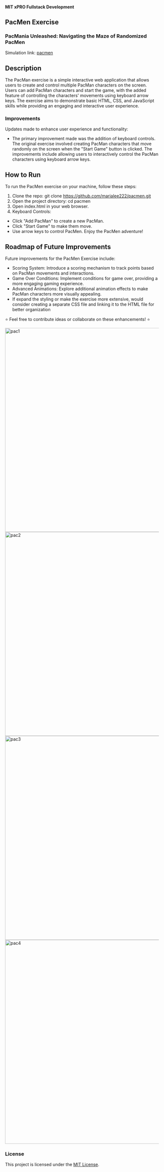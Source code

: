 #### MIT xPRO Fullstack Development
## PacMen Exercise
### PacMania Unleashed: Navigating the Maze of Randomized PacMen
Simulation link: [pacmen](https://marialee222.github.io/pacmen/)

## Description
The PacMan exercise is a simple interactive web application that allows users to create and control multiple PacMan characters on the screen. Users can add PacMan characters and start the game, with the added feature of controlling the characters' movements using keyboard arrow keys. The exercise aims to demonstrate basic HTML, CSS, and JavaScript skills while providing an engaging and interactive user experience.

### Improvements
Updates made to enhance user experience and functionality:
- The primary improvement made was the addition of keyboard controls. The original exercise involved creating PacMan characters that move randomly on the screen when the "Start Game" button is clicked. The improvements include allowing users to interactively control the PacMan characters using keyboard arrow keys.
	
## How to Run
To run the PacMen exercise on your machine, follow these steps:
1. Clone the repo: git clone https://github.com/marialee222/pacmen.git
2. Open the project directory: cd pacmen
3. Open index.html in your web browser.
4. Keyboard Controls:
- Click "Add PacMan" to create a new PacMan.
- Click "Start Game" to make them move.
- Use arrow keys to control PacMen.
Enjoy the PacMen adventure!

## Roadmap of Future Improvements
Future improvements for the PacMen Exercise include:
 - Scoring System:  Introduce a scoring mechanism to track points based on PacMan movements and interactions.
 - Game Over Conditions:  Implement conditions for game over, providing a more engaging gaming experience.
 - Advanced Animations:  Explore additional animation effects to make PacMan characters more visually appealing.
 - If  expand the styling or make the exercise more extensive, would consider creating a separate CSS file and linking it to the HTML file for better organization
	
:star: Feel free to contribute ideas or collaborate on these enhancements! :star:

<img width="668" alt="pac1" src="https://github.com/marialee222/pacmen/assets/150623001/7c40a1c6-1735-4758-afde-846bb949d3ea">
<img width="668" alt="pac2" src="https://github.com/marialee222/pacmen/assets/150623001/45791f95-6a77-4158-a38f-9adb780f6789">
<img width="668" alt="pac3" src="https://github.com/marialee222/pacmen/assets/150623001/a10f668d-04ac-4e29-bc10-b8eb69463e01">
<img width="668" alt="pac4" src="https://github.com/marialee222/pacmen/assets/150623001/d316ce03-5a55-4179-8413-270f8e7a94ff">

### License
This project is licensed under the [MIT License](https://opensource.org/licenses/MIT).

